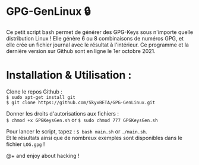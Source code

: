# GPG-GenLinux 🔒
<p>Ce petit script bash permet de générer des GPG-Keys sous n'importe quelle distribution Linux ! Elle génère 6 ou 8 combinaisons de numéros GPG, et elle crée un fichier journal avec le résultat à l'intérieur. Ce programme et la dernière version sur Github sont en ligne le 1er octobre 2021.<p>

  <h1>Installation & Utilisation :</h1>

Clone le repos Github : <br>
  ```$ sudo apt-get install git```<br>
  ```$ git clone https://github.com/SkyxBETA/GPG-GenLinux.git```
  
Donner les droits d'autorisations aux fichiers : <br>
```$ chmod +x GPGKeysGen.sh``` or ```$ sudo chmod 777 GPGKeysGen.sh```
  
Pour lancer le script, tapez : ```$ bash main.sh``` or ```./main.sh```.<br>
Et le résultats ainsi que de nombreux exemples sont disponibles dans le fichier ```LOG.gpg``` !

@+ and enjoy about hacking !
